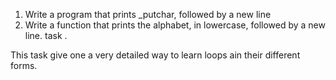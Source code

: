 1.  Write a program that prints _putchar, followed by a new line
2. Write a function that prints the alphabet, in lowercase, followed by a new line. task .

This task give one a very detailed way  to learn loops  ain their different forms. 
